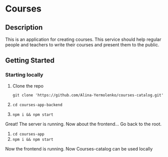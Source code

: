 # Courses

## Description
This is an application for creating courses. This service should help regular people  and teachers to write their courses and present them to the public.

## Getting Started
### Starting locally

1. Clone the repo
    ```
    git clone 'https://github.com/Alina-Yermolenko/courses-catalog.git'
    ```

1. `cd courses-app-backend`
1. `npm i && npm start`

Great! The server is running. Now about the frontend...
Go back to the root.

1. `cd courses-app`
1. `npm i && npm start`

Now the frontend is running. Now Courses-catalog can be used locally




